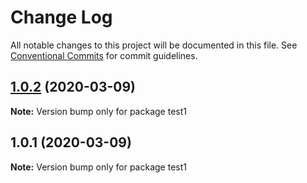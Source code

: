 # Change Log

All notable changes to this project will be documented in this file.
See [Conventional Commits](https://conventionalcommits.org) for commit guidelines.

## [1.0.2](https://github.com/julianfigueroaGL/js-monorepo/compare/v1.0.1...v1.0.2) (2020-03-09)

**Note:** Version bump only for package test1





## 1.0.1 (2020-03-09)

**Note:** Version bump only for package test1
